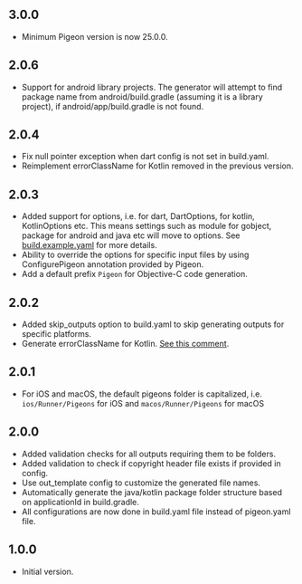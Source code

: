 ## 3.0.0

- Minimum Pigeon version is now 25.0.0.

## 2.0.6

- Support for android library projects. The generator will attempt to find package name from android/build.gradle (assuming it is a library project), if android/app/build.gradle is not found.

## 2.0.4

- Fix null pointer exception when dart config is not set in build.yaml.
- Reimplement errorClassName for Kotlin removed in the previous version.

## 2.0.3

- Added support for options, i.e. for dart, DartOptions, for kotlin, KotlinOptions etc. This means settings such as module for gobject, package for android and java etc will move to options. See [build.example.yaml](example/build.example.yaml) for more details.
- Ability to override the options for specific input files by using ConfigurePigeon annotation provided by Pigeon.
- Add a default prefix `Pigeon` for Objective-C code generation.

## 2.0.2

- Added skip_outputs option to build.yaml to skip generating outputs for specific platforms.
- Generate errorClassName for Kotlin. [See this comment](https://github.com/flutter/flutter/issues/142099#issuecomment-1908091384).

## 2.0.1

- For iOS and macOS, the default pigeons folder is capitalized, i.e. `ios/Runner/Pigeons` for iOS and `macos/Runner/Pigeons` for macOS

## 2.0.0

- Added validation checks for all outputs requiring them to be folders.
- Added validation to check if copyright header file exists if provided in config.
- Use out_template config to customize the generated file names.
- Automatically generate the java/kotlin package folder structure based on applicationId in build.gradle.
- All configurations are now done in build.yaml file instead of pigeon.yaml file.

## 1.0.0

- Initial version.
